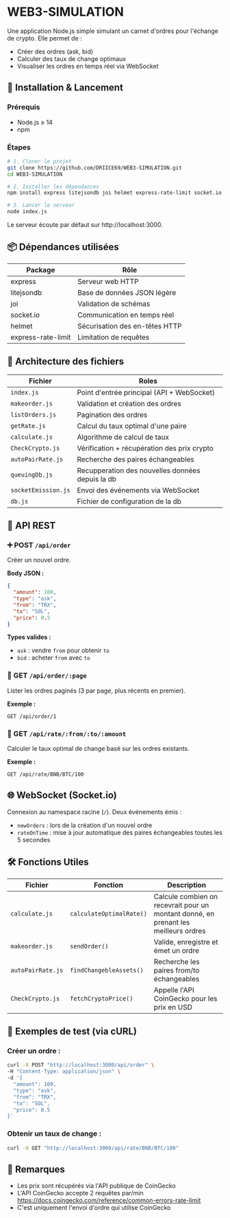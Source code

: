 # WEB3-SIMULATION

Une application Node.js simple simulant un carnet d'ordres pour l'échange de crypto. Elle permet de :

- Créer des ordres (ask, bid)
- Calculer des taux de change optimaux
- Visualiser les ordres en temps réel via WebSocket

## 🚀 Installation & Lancement

### Prérequis

- Node.js ≥ 14
- npm

### Étapes

```bash
# 1. Cloner le projet
git clone https://github.com/DRIICE69/WEB3-SIMULATION.git
cd WEB3-SIMULATION

# 2. Installer les dépendances
npm install express litejsondb joi helmet express-rate-limit socket.io

# 3. Lancer le serveur
node index.js
```

Le serveur écoute par défaut sur http://localhost:3000.

## 📦 Dépendances utilisées

| Package         | Rôle                                  |
|-----------------|---------------------------------------|
| express         | Serveur web HTTP                      |
| litejsondb      | Base de données JSON légère           |
| joi             | Validation de schémas                 |
| socket.io       | Communication en temps réel           |
| helmet          | Sécurisation des en-têtes HTTP        |
| express-rate-limit | Limitation de requêtes             |


## 🔁 Architecture des fichiers


| Fichier             | Roles                                            |
|---------------------|--------------------------------------------------|
| `index.js`          | Point d'entrée principal (API + WebSocket)       |
| `makeorder.js`      | Validation et création des ordres                |
| `listOrders.js`     | Pagination des ordres                            |
| `getRate.js`        | Calcul du taux optimal d'une paire               |
| `calculate.js`      | Algorithme de calcul de taux                     |
| `CheckCrypto.js`    | Vérification + récupération des prix crypto      |
| `autoPairRate.js`   | Recherche des paires échangeables                |
| `queuingDb.js`      | Recupperation des nouvelles données depuis la db |
| `socketEmission.js` | Envoi des événements via WebSocket               |
| `db.js`             | Fichier de configuration de la db                |

## 📡 API REST

### ➕ POST `/api/order`

Créer un nouvel ordre.

**Body JSON :**
```json
{
  "amount": 100,
  "type": "ask",
  "from": "TRX",
  "to": "SOL",
  "price": 0.5
}
```

**Types valides :**
- `ask` : vendre `from` pour obtenir `to`
- `bid` : acheter `from` avec `to`


### 📃 GET `/api/order/:page`

Lister les ordres paginés (3 par page, plus récents en premier).

**Exemple :**
```
GET /api/order/1
```

### 💱 GET `/api/rate/:from/:to/:amount`

Calculer le taux optimal de change basé sur les ordres existants.

**Exemple :**
```
GET /api/rate/BNB/BTC/100
```

## 🌐 WebSocket (Socket.io)

Connexion au namespace racine (`/`). Deux événements émis :

- `newOrders` : lors de la création d'un nouvel ordre
- `rateOnTime` : mise à jour automatique des paires échangeables toutes les 5 secondes

## 🛠 Fonctions Utiles

| Fichier            | Fonction                 | Description                                                                         |
|--------------------|--------------------------|-------------------------------------------------------------------------------------|
| `calculate.js`     | `calculateOptimalRate()` | Calcule combien on recevrait pour un montant donné, en prenant les meilleurs ordres |
| `makeorder.js`     | `sendOrder()`            | Valide, enregistre et émet un ordre                                                 |
| `autoPairRate.js`  | `findChangebleAssets()`  | Recherche les paires from/to échangeables                                           |
| `CheckCrypto.js`   | `fetchCryptoPrice()`     | Appelle l'API CoinGecko pour les prix en USD                                        | 

## 🧪 Exemples de test (via cURL)

### Créer un ordre :
```bash
curl -X POST "http://localhost:3000/api/order" \
-H "Content-Type: application/json" \
-d '{
  "amount": 100,
  "type": "ask",
  "from": "TRX",
  "to": "SOL",
  "price": 0.5
}'
```

### Obtenir un taux de change :
```bash
curl -X GET "http://localhost:3000/api/rate/BNB/BTC/100"
```

## 📎 Remarques

- Les prix sont récupérés via l'API publique de CoinGecko
- L'API CoinGecko accepte 2 requêtes par/min <https://docs.coingecko.com/reference/common-errors-rate-limit>
- C'est uniquement l'envoi d'ordre qui utilise CoinGecko
